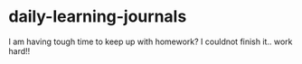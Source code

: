 # daily-learning-journals
I am having tough time to keep up with homework? I couldnot finish it.. work hard!!
